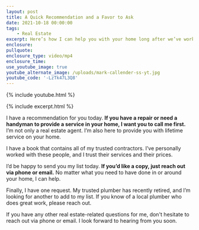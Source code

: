 ```yaml
---
layout: post
title: A Quick Recommendation and a Favor to Ask
date: 2021-10-18 00:00:00
tags:
    - Real Estate
excerpt: Here’s how I can help you with your home long after we’ve worked together.
enclosure:
pullquote:
enclosure_type: video/mp4
enclosure_time:
use_youtube_image: true
youtube_alternate_image: /uploads/mark-callender-ss-yt.jpg
youtube_code: '-LzTk47L3Q8'
---
```

{% include youtube.html %}

{% include excerpt.html %}

I have a recommendation for you today. **If you have a repair or need a handyman to provide a service in your home, I want you to call me first.** I’m not only a real estate agent. I’m also here to provide you with lifetime service on your home.&nbsp;

I have a book that contains all of my trusted contractors. I’ve personally worked with these people, and I trust their services and their prices.

I’d be happy to send you my list today. **If you’d like a copy, just reach out via phone or email.** No matter what you need to have done in or around your home, I can help.

Finally, I have one request. My trusted plumber has recently retired, and I’m looking for another to add to my list. If you know of a local plumber who does great work, please reach out.

If you have any other real estate-related questions for me, don't hesitate to reach out via phone or email. I look forward to hearing from you soon.
